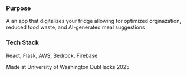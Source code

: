 ### Purpose
A an app that digitalizes your fridge allowing for optimized orginazation, reduced food waste, and AI-generated meal suggestions

### Tech Stack
React, Flask, AWS, Bedrock, Firebase


Made at University of Washington DubHacks 2025
